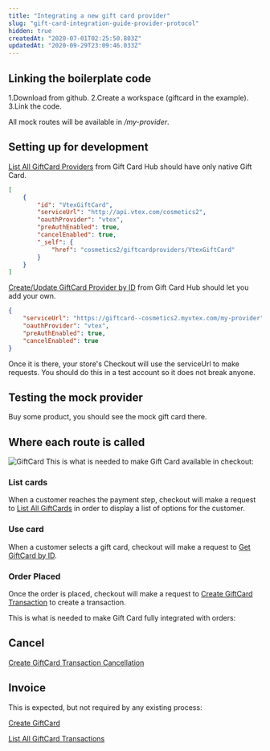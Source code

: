 ```yaml
---
title: "Integrating a new gift card provider"
slug: "gift-card-integration-guide-provider-protocol"
hidden: true
createdAt: "2020-07-01T02:25:50.803Z"
updatedAt: "2020-09-29T23:09:46.033Z"
---
```


## Linking the boilerplate code

1.Download from github.
2.Create a workspace (giftcard in the example).
3.Link the code.

All mock routes will be available in _/my-provider_.

## Setting up for development

[List All GiftCard Providers](https://developers.vtex.com/docs/api-reference/giftcard-hub-api#get-/giftcardproviders) from Gift Card Hub should have only native Gift Card.

```json
[
    {
        "id": "VtexGiftCard",
        "serviceUrl": "http://api.vtex.com/cosmetics2",
        "oauthProvider": "vtex",
        "preAuthEnabled": true,
        "cancelEnabled": true,
        "_self": {
            "href": "cosmetics2/giftcardproviders/VtexGiftCard"
        }
    }
]
```
[Create/Update GiftCard Provider by ID](https://developers.vtex.com/docs/api-reference/giftcard-hub-api#put-/giftcardproviders/-giftCardProviderID-) from Gift Card Hub should let you add your own.

```json
{
    "serviceUrl": "https://giftcard--cosmetics2.myvtex.com/my-provider",
    "oauthProvider": "vtex",
    "preAuthEnabled": true,
    "cancelEnabled": true
}
```

Once it is there, your store's Checkout will use the serviceUrl to make requests. You should do this in a test account so it does not break anyone.

## Testing the mock provider

Buy some product, you should see the mock gift card there.

## Where each route is called

![GiftCard](https://cdn.jsdelivr.net/gh/vtexdocs/dev-portal-content@main/images/gift-card-integration-guide-provider-protocol-0.png)
This is what is needed to make Gift Card available in checkout:

### List cards

When a customer reaches the payment step, checkout will make a request to [List All GiftCards](https://developers.vtex.com/docs/api-reference/giftcard-provider-protocol#post-/giftcards/_search) in order to display a list of options for the customer.

### Use card

When a customer selects a gift card, checkout will make a request to [Get GiftCard by ID](https://developers.vtex.com/docs/api-reference/giftcard-provider-protocol#get-/giftcards/-giftCardID-).

### Order Placed

Once the order is placed, checkout will make a request to [Create GiftCard Transaction](https://developers.vtex.com/docs/api-reference/giftcard-provider-protocol#post-/giftcards/-giftCardID-/transactions) to create a transaction.

This is what is needed to make Gift Card fully integrated with orders:

## Cancel

[Create GiftCard Transaction Cancellation](https://developers.vtex.com/docs/api-reference/giftcard-provider-protocol#post-/giftcards/-giftCardID-/transactions/-transactionID-/cancellations)

## Invoice

This is expected, but not required by any existing process:

[Create GiftCard](https://developers.vtex.com/docs/api-reference/giftcard-provider-protocol#post-/giftcards)

[List All GiftCard Transactions](https://developers.vtex.com/docs/api-reference/giftcard-provider-protocol#get-/giftcards/-giftCardID-/transactions)
